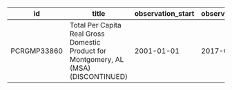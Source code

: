 | id          | title                                                                                | observation_start   | observation_end   |
|-------------|--------------------------------------------------------------------------------------|---------------------|-------------------|
| PCRGMP33860 | Total Per Capita Real Gross Domestic Product for Montgomery, AL (MSA) (DISCONTINUED) | 2001-01-01          | 2017-01-01        |